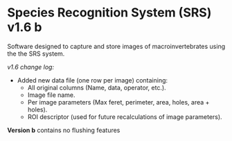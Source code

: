 # Species Recognition System (SRS) v1.6 b 

Software designed to capture and store images of macroinvertebrates using the the SRS system.

*v1.6 change log:*
- Added new data file (one row per image) containing:
  - All original columns (Name, data, operator, etc.).
  - Image file name.
  - Per image parameters (Max feret, perimeter, area, holes, area + holes).
  - ROI descriptor (used for future recalculations of image parameters).
  
**Version b** contains no flushing features

